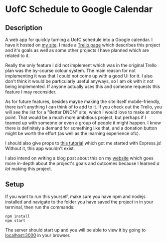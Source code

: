 # UofC Schedule to Google Calendar

## Description

A web app for quickly turning a UofC schedule into a Google calendar. I have it hosted on [my site](http://schedule.blakemealey.ca). I made a [Trello page](https://trello.com/b/uSXlQs6L/uoc-course-planning-tools) which describes this project and it's goals as well as some other projects I have planned which are related to it.

Really the only feature I did not implement which was in the original Trello plan was the by-course colour system. The main reason for not implementing it was that I could not come up with a good UI for it. I also don't think it would be particularly useful anyways, so I am ok with it not being implemented. If anyone actually uses this and someone requests this feature I may reconsider.

As for future features, besides maybe making the site itself mobile-friendly, there isn't anything I can think of to add to it. If you check out the Trello, you will see the list for a "Better DNDN" site, which I would love to make at some point. That would be a much more ambitious project, but perhaps if I teamed up with someone or even a group of people it might happen. I know there is definitely a demand for something like that, and a donation button might be worth the effort (as well as the learning experience ofc).

I should also give props to [this tutorial](http://cwbuecheler.com/web/tutorials/2013/node-express-mongo/) which got me started with Express.js! Without it, this app wouldn't exist.

I also intend on writing a blog post about this on my [website](http://blakemealey.ca) which goes more in-depth about the project's goals and outcomes because I learned _a lot_ making this project.

## Setup

If you want to run this yourself, make sure you have npm and nodejs installed and navigate to the folder you have saved the project in in your terminal, then run the commands:

	npm install
	npm start

The server should start up and you will be able to view it by going to [localhost:3000](http://localhost:3000) in your browser.